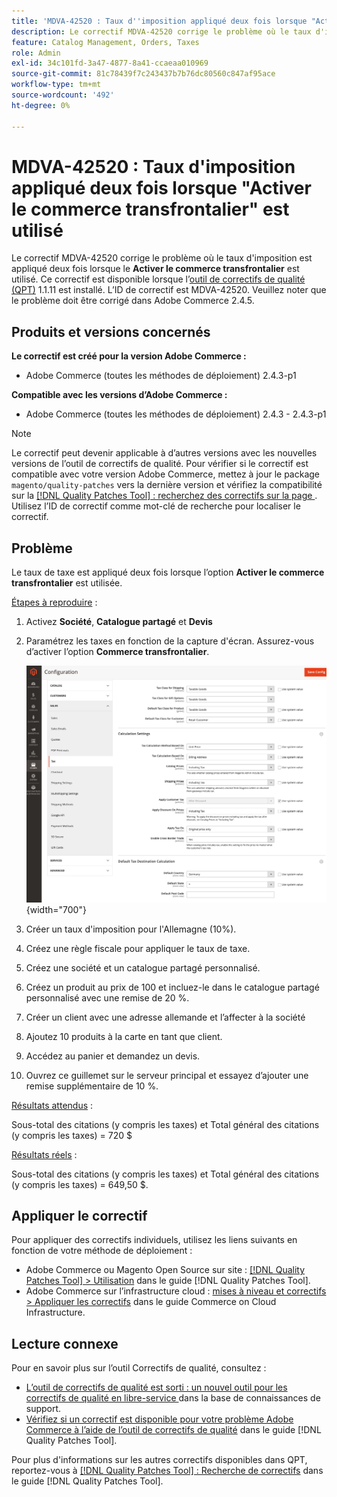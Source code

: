 ```yaml
---
title: 'MDVA-42520 : Taux d''imposition appliqué deux fois lorsque "Activer le commerce transfrontalier" est utilisé'
description: Le correctif MDVA-42520 corrige le problème où le taux d'imposition est appliqué deux fois lorsque l'option **Activer le commerce transfrontalier** est utilisée. Ce correctif est disponible lorsque l’[outil de correctifs de qualité (QPT)](https://experienceleague.adobe.com/en/docs/commerce-knowledge-base/kb/announcements/commerce-announcements/magento-quality-patches-released-new-tool-to-self-serve-quality-patches) 1.1.11 est installé. L’ID de correctif est MDVA-42520. Veuillez noter que le problème doit être corrigé dans Adobe Commerce 2.4.5.
feature: Catalog Management, Orders, Taxes
role: Admin
exl-id: 34c101fd-3a47-4877-8a41-ccaeaa010969
source-git-commit: 81c78439f7c243437b7b76dc80560c847af95ace
workflow-type: tm+mt
source-wordcount: '492'
ht-degree: 0%

---
```


# MDVA-42520 : Taux d&#39;imposition appliqué deux fois lorsque &quot;Activer le commerce transfrontalier&quot; est utilisé

Le correctif MDVA-42520 corrige le problème où le taux d&#39;imposition est appliqué deux fois lorsque le **Activer le commerce transfrontalier** est utilisé. Ce correctif est disponible lorsque l’[outil de correctifs de qualité (QPT)](https://experienceleague.adobe.com/en/docs/commerce-knowledge-base/kb/announcements/commerce-announcements/magento-quality-patches-released-new-tool-to-self-serve-quality-patches) 1.1.11 est installé. L’ID de correctif est MDVA-42520. Veuillez noter que le problème doit être corrigé dans Adobe Commerce 2.4.5.

## Produits et versions concernés

**Le correctif est créé pour la version Adobe Commerce :**

* Adobe Commerce (toutes les méthodes de déploiement) 2.4.3-p1

**Compatible avec les versions d’Adobe Commerce :**

* Adobe Commerce (toutes les méthodes de déploiement) 2.4.3 - 2.4.3-p1

>[!NOTE]
>
>Le correctif peut devenir applicable à d’autres versions avec les nouvelles versions de l’outil de correctifs de qualité. Pour vérifier si le correctif est compatible avec votre version Adobe Commerce, mettez à jour le package `magento/quality-patches` vers la dernière version et vérifiez la compatibilité sur la [[!DNL Quality Patches Tool] : recherchez des correctifs sur la page ](https://experienceleague.adobe.com/en/docs/commerce-knowledge-base/kb/announcements/commerce-announcements/magento-quality-patches-released-new-tool-to-self-serve-quality-patches). Utilisez l’ID de correctif comme mot-clé de recherche pour localiser le correctif.

## Problème

Le taux de taxe est appliqué deux fois lorsque l’option **Activer le commerce transfrontalier** est utilisée.

<u>Étapes à reproduire</u> :

1. Activez **Société**, **Catalogue partagé** et **Devis**
1. Paramétrez les taxes en fonction de la capture d&#39;écran. Assurez-vous d’activer l’option **Commerce transfrontalier**.

   ![Paramètres de taxe](/help/assets/tools/tax_settings_1.png){width="700"}

1. Créer un taux d&#39;imposition pour l&#39;Allemagne (10%).
1. Créez une règle fiscale pour appliquer le taux de taxe.
1. Créez une société et un catalogue partagé personnalisé.
1. Créez un produit au prix de 100 et incluez-le dans le catalogue partagé personnalisé avec une remise de 20 %.
1. Créer un client avec une adresse allemande et l’affecter à la société
1. Ajoutez 10 produits à la carte en tant que client.
1. Accédez au panier et demandez un devis.
1. Ouvrez ce guillemet sur le serveur principal et essayez d’ajouter une remise supplémentaire de 10 %.

<u>Résultats attendus</u> :

Sous-total des citations (y compris les taxes) et Total général des citations (y compris les taxes) = 720 $

<u>Résultats réels</u> :

Sous-total des citations (y compris les taxes) et Total général des citations (y compris les taxes) = 649,50 $.

## Appliquer le correctif

Pour appliquer des correctifs individuels, utilisez les liens suivants en fonction de votre méthode de déploiement :

* Adobe Commerce ou Magento Open Source sur site : [[!DNL Quality Patches Tool] > Utilisation](/help/tools/quality-patches-tool/usage.md) dans le guide [!DNL Quality Patches Tool].
* Adobe Commerce sur l’infrastructure cloud : [mises à niveau et correctifs > Appliquer les correctifs](https://experienceleague.adobe.com/docs/commerce-cloud-service/user-guide/develop/upgrade/apply-patches.html) dans le guide Commerce on Cloud Infrastructure.

## Lecture connexe

Pour en savoir plus sur l’outil Correctifs de qualité, consultez :

* [ L’outil de correctifs de qualité est sorti : un nouvel outil pour les correctifs de qualité en libre-service ](https://experienceleague.adobe.com/en/docs/commerce-knowledge-base/kb/announcements/commerce-announcements/magento-quality-patches-released-new-tool-to-self-serve-quality-patches) dans la base de connaissances de support.
* [Vérifiez si un correctif est disponible pour votre problème Adobe Commerce à l’aide de l’outil de correctifs de qualité](/help/tools/quality-patches-tool/patches-available-in-qpt/check-patch-for-magento-issue-with-magento-quality-patches.md) dans le guide [!DNL Quality Patches Tool].

Pour plus d&#39;informations sur les autres correctifs disponibles dans QPT, reportez-vous à [[!DNL Quality Patches Tool] : Recherche de correctifs](https://experienceleague.adobe.com/tools/commerce-quality-patches/index.html) dans le guide [!DNL Quality Patches Tool].
